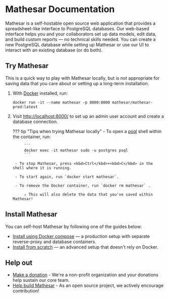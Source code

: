 # Mathesar Documentation

Mathesar is a self-hostable open source web application that provides a spreadsheet-like interface to PostgreSQL databases. Our web-based interface helps you and your collaborators set up data models, edit data, and build custom reports &mdash; no technical skills needed. You can create a new PostgreSQL database while setting up Mathesar or use our UI to interact with an existing database (or do both).

## Try Mathesar

This is a quick way to play with Mathesar locally, but is not appropriate for saving data that you care about or setting up a long-term installation.

1. With [Docker](https://docs.docker.com/get-docker/) installed, run:

    ```
    docker run -it --name mathesar -p 8000:8000 mathesar/mathesar-prod:latest
    ```

1. Visit [http://localhost:8000/](http://localhost:8000/) to set up an admin user account and create a database connection.

    ??? tip "Tips when trying Mathesar locally"
        - To open a [psql](https://www.postgresql.org/docs/current/app-psql.html) shell within the container, run:
        
            ```
            docker exec -it mathesar sudo -u postgres psql
            ```

        - To stop Mathesar, press <kbd>Ctrl</kbd>+<kbd>C</kbd> in the shell where it is running.

        - To start again, run `docker start mathesar`.

        - To remove the Docker container, run `docker rm mathesar` .

            ⚠️ This will also delete the data that you've saved within Mathesar!

## Install Mathesar

You can self-host Mathesar by following one of the guides below:

- [Install using Docker compose](./administration/install-via-docker-compose.md) — a production setup with separate reverse-proxy and database containers.
- [Install from scratch](./administration/install-from-scratch.md) — an advanced setup that doesn't rely on Docker.


## Help out

- [Make a donation](https://mathesar.org/donate) - We're a non-profit organization and your donations help sustain our core team. 
- [Help build Mathesar](https://github.com/mathesar-foundation/mathesar/blob/develop/CONTRIBUTING.md) - As an open source project, we actively encourage contribution!


